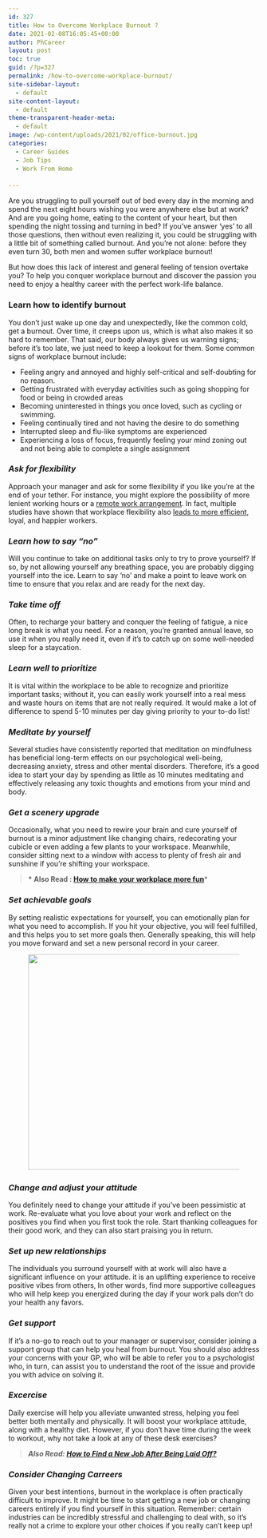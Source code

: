 ```yaml
---
id: 327
title: How to Overcome Workplace Burnout ?
date: 2021-02-08T16:05:45+00:00
author: PhCareer
layout: post
toc: true
guid: /?p=327
permalink: /how-to-overcome-workplace-burnout/
site-sidebar-layout:
  - default
site-content-layout:
  - default
theme-transparent-header-meta:
  - default
image: /wp-content/uploads/2021/02/office-burnout.jpg
categories:
  - Career Guides
  - Job Tips
  - Work From Home
 
---
```




Are you struggling to pull yourself out of bed every day in the morning and spend the next eight hours wishing you were anywhere else but at work? And are you going home, eating to the content of your heart, but then spending the night tossing and turning in bed? If you&#8217;ve answer &#8216;yes&#8217; to all those questions, then without even realizing it, you could be struggling with a little bit of something called burnout. And you&#8217;re not alone: before they even turn 30, both men and women suffer workplace burnout!

But how does this lack of interest and general feeling of tension overtake you? To help you conquer workplace burnout and discover the passion you need to enjoy a healthy career with the perfect work-life balance.

### **Learn how to identify burnout**

You don&#8217;t just wake up one day and unexpectedly, like the common cold, get a burnout. Over time, it creeps upon us, which is what also makes it so hard to remember. That said, our body always gives us warning signs; before it&#8217;s too late, we just need to keep a lookout for them. Some common signs of workplace burnout include:

  * Feeling angry and annoyed and highly self-critical and self-doubting for no reason.
  * Getting frustrated with everyday activities such as going shopping for food or being in crowded areas
  * Becoming uninterested in things you once loved, such as cycling or swimming.
  * Feeling continually tired and not having the desire to do something
  * Interrupted sleep and flu-like symptoms are experienced
  * Experiencing a loss of focus, frequently feeling your mind zoning out and not being able to complete a single assignment

### **_Ask for flexibility_**

Approach your manager and ask for some flexibility if you like you&#8217;re at the end of your tether. For instance, you might explore the possibility of more lenient working hours or a [remote work arrangement](/the-benefits-and-drawbacks-of-telecommuting/). In fact, multiple studies have shown that workplace flexibility also [leads to more efficient](https://www.inc.com/women-2/why-flexible-working-hours-actually-makes-employees-more-productive.html), loyal, and happier workers.

### **_Learn how to say &#8220;no&#8221;_**

Will you continue to take on additional tasks only to try to prove yourself? If so, by not allowing yourself any breathing space, you are probably digging yourself into the ice. Learn to say &#8216;no&#8217; and make a point to leave work on time to ensure that you relax and are ready for the next day.

### **_Take time off_**

Often, to recharge your battery and conquer the feeling of fatigue, a nice long break is what you need. For a reason, you&#8217;re granted annual leave, so use it when you really need it, even if it&#8217;s to catch up on some well-needed sleep for a staycation.

### **_Learn well to prioritize_**

It is vital within the workplace to be able to recognize and prioritize important tasks; without it, you can easily work yourself into a real mess and waste hours on items that are not really required. It would make a lot of difference to spend 5-10 minutes per day giving priority to your to-do list!

### **_Meditate by yourself_**

Several studies have consistently reported that meditation on mindfulness has beneficial long-term effects on our psychological well-being, decreasing anxiety, stress and other mental disorders. Therefore, it&#8217;s a good idea to start your day by spending as little as 10 minutes meditating and effectively releasing any toxic thoughts and emotions from your mind and body.

### **_Get a scenery upgrade_**

Occasionally, what you need to rewire your brain and cure yourself of burnout is a minor adjustment like changing chairs, redecorating your cubicle or even adding a few plants to your workspace. Meanwhile, consider sitting next to a window with access to plenty of fresh air and sunshine if you&#8217;re shifting your workspace.

<blockquote class="wp-block-quote">
  <p>
    <strong>* Also Read : <a href="/how-to-make-your-workplace-more-fun/">How to make your workplace more fun</a></strong>*
  </p>
</blockquote>

### **_Set achievable goals_**

By setting realistic expectations for yourself, you can emotionally plan for what you need to accomplish. If you hit your objective, you will feel fulfilled, and this helps you to set more goals then. Generally speaking, this will help you move forward and set a new personal record in your career.


<figure class="wp-block-image size-large">

<img loading="lazy" width="767" height="431" src="/wp-content/uploads/2021/02/burnout.png" alt="" class="wp-image-331" srcset="/wp-content/uploads/2021/02/burnout.png 767w, /wp-content/uploads/2021/02/burnout-300x169.png 300w" sizes="(max-width: 767px) 100vw, 767px" /> </figure> 

### **_Change and adjust your attitude_**

You definitely need to change your attitude if you&#8217;ve been pessimistic at work. Re-evaluate what you love about your work and reflect on the positives you find when you first took the role. Start thanking colleagues for their good work, and they can also start praising you in return.

### **_Set up new relationships_**

The individuals you surround yourself with at work will also have a significant influence on your attitude. it is an uplifting experience to receive positive vibes from others, In other words, find more supportive colleagues who will help keep you energized during the day if your work pals don&#8217;t do your health any favors.

### **_Get support_**

If it&#8217;s a no-go to reach out to your manager or supervisor, consider joining a support group that can help you heal from burnout. You should also address your concerns with your GP, who will be able to refer you to a psychologist who, in turn, can assist you to understand the root of the issue and provide you with advice on solving it.

### **_Excercise_**

Daily exercise will help you alleviate unwanted stress, helping you feel better both mentally and physically. It will boost your workplace attitude, along with a healthy diet. However, if you don&#8217;t have time during the week to workout, why not take a look at any of these desk exercises?

<blockquote class="wp-block-quote">
  <p>
    <strong><em>Also Read: <a href="/how-to-find-a-new-job-after-being-laid-off/">How to Find a New Job After Being Laid Off?</a></em></strong>
  </p>
</blockquote>

### **_Consider Changing Carreers_**

Given your best intentions, burnout in the workplace is often practically difficult to improve. It might be time to start getting a new job or changing careers entirely if you find yourself in this situation. Remember: certain industries can be incredibly stressful and challenging to deal with, so it&#8217;s really not a crime to explore your other choices if you really can&#8217;t keep up!
